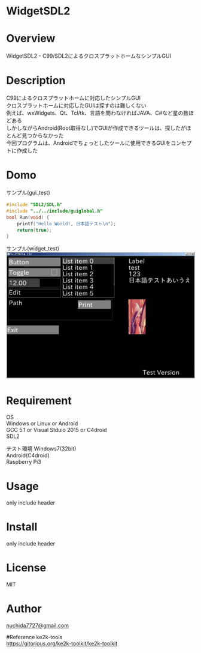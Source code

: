 ﻿WidgetSDL2
====

# Overview
WidgetSDL2 - C99/SDL2によるクロスプラットホームなシンプルGUI

# Description
C99によるクロスプラットホームに対応したシンプルGUI  
クロスプラットホームに対応したGUIは探すのは難しくない  
例えば、wxWidgets、Qt、Tcl/tk、言語を問わなければJAVA、C#など星の数ほどある  
しかしながらAndroid(Root取得なし)でGUIが作成できるツールは、探したがほとんど見つからなかった  
今回プログラムは、Androidでちょっとしたツールに使用できるGUIをコンセプトに作成した  

# Domo
サンプル(gui_test)  
```c:main.c
#include "SDL2/SDL.h"
#include "../../include/guiglobal.h"
bool Run(void) {
    printf("Hello World!, 日本語テスト\n");
    return(true);
}
```
サンプル(widget_test)  
![サンプル](./doc/sample.jpg)

# Requirement
OS  
Windows or Linux or Android  
GCC 5.1 or Visual Stduio 2015 or C4droid  
SDL2  

テスト環境
Windows7(32bit)  
Android(C4droid)  
Raspberry Pi3  

# Usage
only include header

# Install
only include header

# License
MIT

# Author
nuchida7727@gmail.com

#Reference
ke2k-tools  
https://gitorious.org/ke2k-toolkit/ke2k-toolkit  

